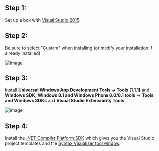 ## Step 1:
Set up a box with [Visual Studio 2015](https://www.visualstudio.com/en-us/downloads/visual-studio-2015-downloads-vs.aspx).

## Step 2:
Be sure to select "Custom" when installing (or modify your installation if already installed)

![image](http://i.imgur.com/YINeLkG.png)

## Step 3:
Install __Universal Windows App Development Tools -> Tools (1.1.1)__ and __Windows SDK__, __Windows 8.1 and Windows Phone 8.0/8.1 tools__ -> __Tools and Windows SDKs__ and __Visual Studio Extensibility Tools__

![image](https://cloud.githubusercontent.com/assets/1103906/10530101/dd880dfc-7358-11e5-8380-dc41c1863538.png)

## Step 4:
Install the [.NET Compiler Platform SDK](https://visualstudiogallery.msdn.microsoft.com/2ddb7240-5249-4c8c-969e-5d05823bcb89) which gives you the Visual Studio project templates and the [Syntax Visualizer tool window](https://github.com/dotnet/roslyn/blob/master/docs/wiki/Syntax%20Visualizer.md).
